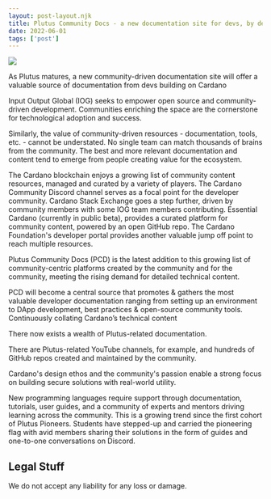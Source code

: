 ```yaml
---
layout: post-layout.njk
title: Plutus Community Docs - a new documentation site for devs, by devs 
date: 2022-06-01
tags: ['post']
---
```


<img src="{{ '/img/plutus.jpg' | url }}" />

<!-- Excerpt Start -->

As Plutus matures, a new community-driven documentation site will offer a valuable source of documentation from devs building on Cardano

<!-- Excerpt End -->


Input Output Global (IOG) seeks to empower open source and community-driven development. Communities enriching the space are the cornerstone for technological adoption and success.

Similarly, the value of community-driven resources - documentation, tools, etc. - cannot be understated. No single team can match thousands of brains from the community. The best and more relevant documentation and content tend to emerge from people creating value for the ecosystem.

The Cardano blockchain enjoys a growing list of community content resources, managed and curated by a variety of players. The Cardano Community Discord channel serves as a focal point for the developer community. Cardano Stack Exchange goes a step further, driven by community members with some IOG team members contributing. Essential Cardano (currently in public beta), provides a curated platform for community content, powered by an open GitHub repo. The Cardano Foundation's developer portal provides another valuable jump off point to reach multiple resources.

Plutus Community Docs (PCD) is the latest addition to this growing list of community-centric platforms created by the community and for the community, meeting the rising demand for detailed technical content.

PCD will become a central source that promotes & gathers the most valuable developer documentation ranging from setting up an environment to DApp development, best practices & open-source community tools.
Continuously collating Cardano’s technical content

There now exists a wealth of Plutus-related documentation.

There are Plutus-related YouTube channels, for example, and hundreds of GitHub repos created and maintained by the community.

Cardano's design ethos and the community's passion enable a strong focus on building secure solutions with real-world utility.

New programming languages require support through documentation, tutorials, user guides, and a community of experts and mentors driving learning across the community. This is a growing trend since the first cohort of Plutus Pioneers. Students have stepped-up and carried the pioneering flag with avid members sharing their solutions in the form of guides and one-to-one conversations on Discord.


 
## Legal Stuff
We do not accept any liability for any loss or damage.